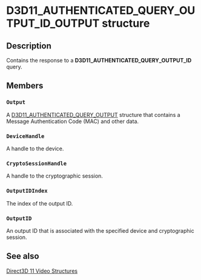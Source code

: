 # D3D11_AUTHENTICATED_QUERY_OUTPUT_ID_OUTPUT structure

## Description

Contains the response to a **D3D11_AUTHENTICATED_QUERY_OUTPUT_ID** query.

## Members

### `Output`

A [D3D11_AUTHENTICATED_QUERY_OUTPUT](https://learn.microsoft.com/windows/desktop/api/d3d11/ns-d3d11-d3d11_authenticated_query_output) structure that contains a Message Authentication Code (MAC) and other data.

### `DeviceHandle`

A handle to the device.

### `CryptoSessionHandle`

A handle to the cryptographic session.

### `OutputIDIndex`

The index of the output ID.

### `OutputID`

An output ID that is associated with the specified device and cryptographic session.

## See also

[Direct3D 11 Video Structures](https://learn.microsoft.com/windows/desktop/medfound/direct3d-11-video-structures)